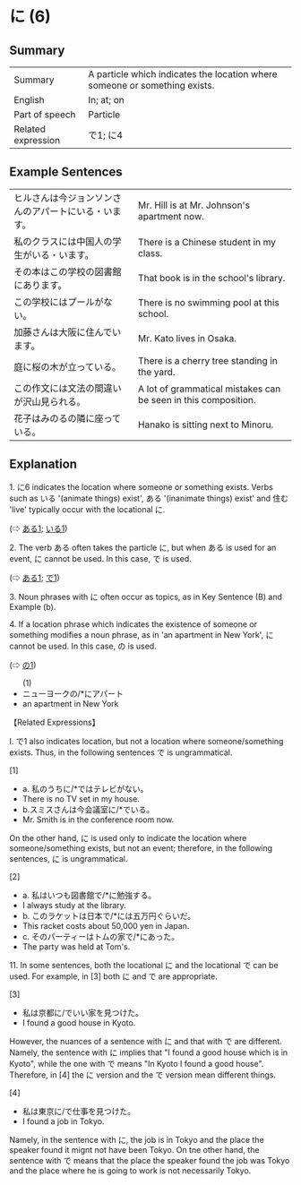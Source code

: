 # に (6)

## Summary

<table><tr>   <td>Summary</td>   <td>A particle which indicates the location where someone or something exists.</td></tr><tr>   <td>English</td>   <td>In; at; on</td></tr><tr>   <td>Part of speech</td>   <td>Particle</td></tr><tr>   <td>Related expression</td>   <td>で1; に4</td></tr></table>

## Example Sentences

<table><tr>   <td>ヒルさんは今ジョンソンさんのアパートにいる・います。</td>   <td>Mr. Hill is at Mr. Johnson's apartment now.</td></tr><tr>   <td>私のクラスには中国人の学生がいる・います。</td>   <td>There is a Chinese student in my class.</td></tr><tr>   <td>その本はこの学校の図書館にあります。</td>   <td>That book is in the school's library.</td></tr><tr>   <td>この学校にはプールがない。</td>   <td>There is no swimming pool at this school.</td></tr><tr>   <td>加藤さんは大阪に住んでいます。</td>   <td>Mr. Kato lives in Osaka.</td></tr><tr>   <td>庭に桜の木が立っている。</td>   <td>There is a cherry tree standing in the yard.</td></tr><tr>   <td>この作文には文法の間違いが沢山見られる。</td>   <td>A lot of grammatical mistakes can be seen in this composition.</td></tr><tr>   <td>花子はみのるの隣に座っている。</td>   <td>Hanako is sitting next to Minoru.</td></tr></table>

## Explanation

<p>1. <span class="cloze">に</span>6 indicates the location where someone or something exists. Verbs such as いる '(animate things) exist', ある '(inanimate things) exist' and 住む 'live' typically occur with the locational <span class="cloze">に</span>. </p>  (⇨ <a href="#㊦ ある (1)">ある1</a>; <a href="#㊦ いる (1)">いる1</a>)</p>  <p>2. The verb ある often takes the particle <span class="cloze">に</span>, but when ある is used for an event, <span class="cloze">に</span> cannot be used. In this case, で is used. </p>  <p>(⇨ <a href="#㊦ ある (1)">ある1</a>; <a href="#㊦ で (1)">で1</a>)</p>  <p>3. Noun phrases with <span class="cloze">に</span> often occur as topics, as in Key Sentence (B) and Example (b).</p>  <p>4. If a location phrase which indicates the existence of someone or something modifies a noun phrase, as in 'an apartment in New York', <span class="cloze">に</span> cannot be used. In this case, の is used.</p>  <p>(⇨ <a href="#㊦ の (1)">の1</a>)</p>  <ul>(1) <li>ニューヨークの/*<span class="cloze">に</span>アパート</li> <li>an apartment in New York</li> </ul>  <p>【Related Expressions】</p>  <p>I. で1 also indicates location, but not a location where someone/something exists. Thus, in the following sentences で is ungrammatical.</p>  <p>[1]</p>  <ul> <li>a. 私のうち<span class="cloze">に</span>/*ではテレビがない。</li> <li>There is no TV set in my house.</li> <div class="divide"></div> <li>b.スミスさんは今会議室<span class="cloze">に</span>/*でいる。</li> <li>Mr. Smith is in the conference room now.</li> </ul>  <p>On the other hand, <span class="cloze">に</span> is used only to indicate the location where someone/something exists, but not an event; therefore, in the following sentences, <span class="cloze">に</span> is ungrammatical.</p>  <p>[2] </p>  <ul> <li>a. 私はいつも図書館で/*<span class="cloze">に</span>勉強する。</li> <li>I always study at the library.</li> <div class="divide"></div> <li>b. このラケットは日本で/*<span class="cloze">に</span>は五万円ぐらいだ。</li> <li>This racket costs about 50,000 yen in Japan.</li> <div class="divide"></div> <li>c. そのパーティーはトムの家で/*<span class="cloze">に</span>あった。</li> <li>The party was held at Tom's.</li> </ul>  <p>11. In some sentences, both the locational <span class="cloze">に</span> and the locational で can be used. For example, in [3] both <span class="cloze">に</span> and で are appropriate.</p>  <p>[3]</p>  <ul> <li>私は京都<span class="cloze">に</span>/でいい家を見つけた。</li> <li>I found a good house in Kyoto.</li> </ul>  <p>However, the nuances of a sentence with に</span> and that with で are different. Namely, the sentence with <span class="cloze">に</span> implies that "I found a good house which is in Kyoto", while the one with で means "In Kyoto I found a good house". Therefore, in [4] the <span class="cloze">に</span> version and the で version mean different things.</p>  <p>[4]</p>  <ul> <li>私は東京<span class="cloze">に</span>/で仕事を見つけた。</li> <li>I found a job in Tokyo.</li> </ul>  <p>Namely, in the sentence with <span class="cloze">に</span>, the job is in Tokyo and the place the speaker found it mignt not have been Tokyo. On tne other hand, the sentence with で means that the place the speaker found the job was Tokyo and the place where he is going to work is not necessarily Tokyo.</p>

